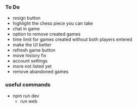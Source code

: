 ### To Do
- resign button
- highlight the chess piece you can take
- chat in game
- option to remove created games
- time limit for games created without both players entered
- make the UI better
- refresh game button
- move history fix
- account settings
- more not listed yet
- remove abandoned games

### useful commands
- npm run dev
    - run web